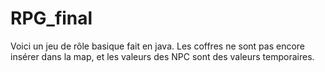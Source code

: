 # RPG_final
 
Voici un jeu de rôle basique fait en java.
Les coffres ne sont pas encore insérer dans la map, et les valeurs des NPC sont des valeurs temporaires.
